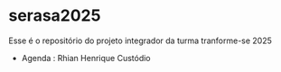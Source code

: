 # serasa2025
Esse é o repositório do projeto integrador da turma tranforme-se 2025


- Agenda : Rhian Henrique Custódio